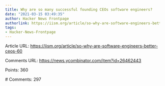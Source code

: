 ```yaml
---
title: Why are so many successful founding CEOs software engineers?
date: "2021-03-15 03:49:35"
author: Hacker News Frontpage
authorlink: https://iism.org/article/so-why-are-software-engineers-better-ceos-60
tags:
- Hacker-News-Frontpage
---
```


<p>Article URL: <a href="https://iism.org/article/so-why-are-software-engineers-better-ceos-60">https://iism.org/article/so-why-are-software-engineers-better-ceos-60</a></p>
<p>Comments URL: <a href="https://news.ycombinator.com/item?id=26462443">https://news.ycombinator.com/item?id=26462443</a></p>
<p>Points: 360</p>
<p># Comments: 297</p>
